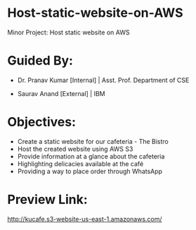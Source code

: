 # Host-static-website-on-AWS
Minor Project: Host static website on AWS

# Guided By:

- Dr. Pranav Kumar [Internal] | Asst. Prof. Department of CSE

- Saurav Anand [External] | IBM

# Objectives:
- Create a static website for our cafeteria - The Bistro
- Host the created website using AWS S3
- Provide information at a glance about the cafeteria 
- Highlighting delicacies available at the café
- Providing a way to place order through WhatsApp

# Preview Link:
http://kucafe.s3-website-us-east-1.amazonaws.com/
